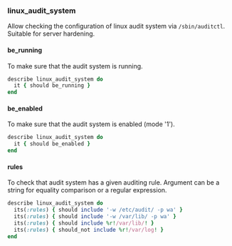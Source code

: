 ### <a name="linux_audit_system">linux\_audit\_system</a>

Allow checking the configuration of linux audit system via `/sbin/auditctl`. Suitable for server hardening.

#### be_running

To make sure that the audit system is running.

```ruby
describe linux_audit_system do
  it { should be_running }
end
```

#### be_enabled

To make sure that the audit system is enabled (mode '1').

```ruby
describe linux_audit_system do
  it { should be_enabled }
end
```

#### rules

To check that audit system has a given auditing rule. Argument can be a string for equality comparison or a regular expression.

```ruby
describe linux_audit_system do
  its(:rules) { should include '-w /etc/audit/ -p wa' }
  its(:rules) { should include '-w /var/lib/ -p wa' }
  its(:rules) { should include %r!/var/lib/! }
  its(:rules) { should_not include %r!/var/log! }
end
```
